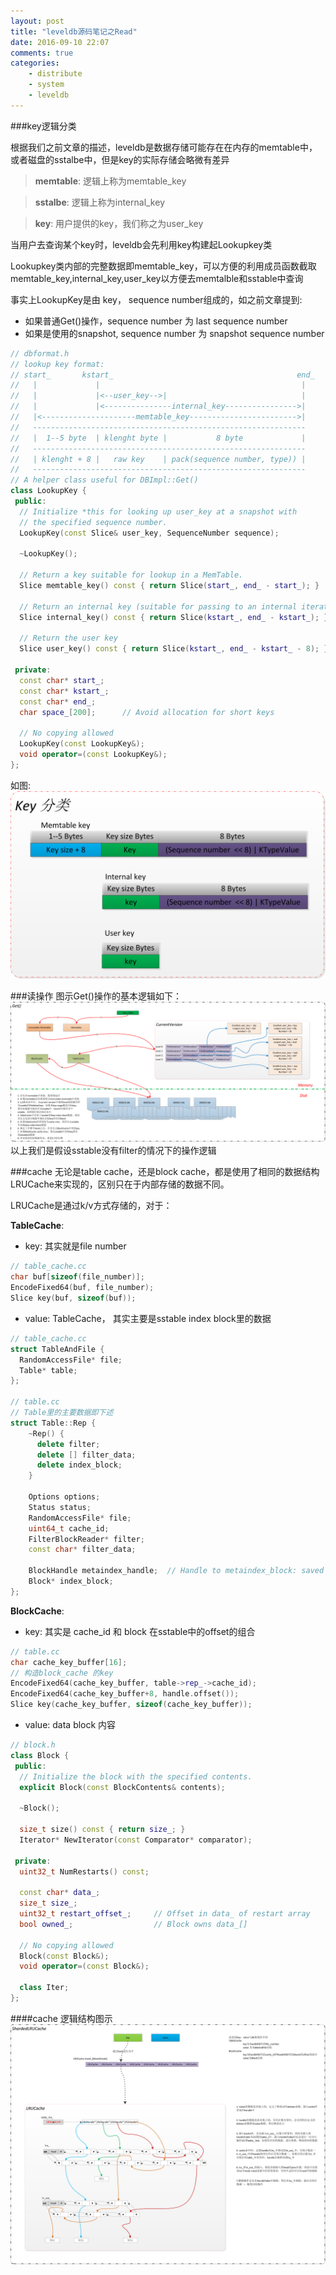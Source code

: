 ```yaml
---
layout: post
title: "leveldb源码笔记之Read"
date: 2016-09-10 22:07
comments: true
categories: 
    - distribute
    - system
    - leveldb
---
```

###key逻辑分类

根据我们之前文章的描述，leveldb是数据存储可能存在在内存的memtable中，或者磁盘的sstalbe中，但是key的实际存储会略微有差异

>**memtable**: 逻辑上称为memtable_key

>**sstalbe**: 逻辑上称为internal_key

>**key**: 用户提供的key，我们称之为user_key

当用户去查询某个key时，leveldb会先利用key构建起Lookupkey类

Lookupkey类内部的完整数据即memtable_key，可以方便的利用成员函数截取memtable_key,internal_key,user_key以方便去memtalble和sstable中查询

事实上LookupKey是由 key， sequence number组成的，如之前文章提到:

- 如果普通Get()操作，sequence number 为 last sequence number
- 如果是使用的snapshot, sequence number 为 snapshot sequence number

``` cpp
// dbformat.h
// lookup key format:
// start_       kstart_                                         end_
//   |             |                                             |
//   |             |<--user_key-->|                              |
//   |             |<---------------internal_key---------------->|
//   |<---------------------memtable_key------------------------>|
//   -------------------------------------------------------------
//   |  1--5 byte  | klenght byte |           8 byte             |
//   -------------------------------------------------------------
//   | klenght + 8 |   raw key    | pack(sequence number, type)) |
//   -------------------------------------------------------------
// A helper class useful for DBImpl::Get()
class LookupKey {
 public:
  // Initialize *this for looking up user_key at a snapshot with
  // the specified sequence number.
  LookupKey(const Slice& user_key, SequenceNumber sequence);

  ~LookupKey();

  // Return a key suitable for lookup in a MemTable.
  Slice memtable_key() const { return Slice(start_, end_ - start_); }

  // Return an internal key (suitable for passing to an internal iterator)
  Slice internal_key() const { return Slice(kstart_, end_ - kstart_); }

  // Return the user key
  Slice user_key() const { return Slice(kstart_, end_ - kstart_ - 8); }

 private:
  const char* start_;
  const char* kstart_;
  const char* end_;
  char space_[200];      // Avoid allocation for short keys

  // No copying allowed
  LookupKey(const LookupKey&);
  void operator=(const LookupKey&);
};
```
如图:
![](/images/blog_images/leveldb/leveldb-keys.png)

###读操作
图示Get()操作的基本逻辑如下：
![](/images/blog_images/leveldb/leveldb-read.png)
以上我们是假设sstable没有filter的情况下的操作逻辑

###cache
无论是table cache，还是block cache，都是使用了相同的数据结构LRUCache来实现的，区别只在于内部存储的数据不同。

LRUCache是通过k/v方式存储的，对于：

**TableCache**:

- key: 其实就是file number
```cpp
// table_cache.cc
char buf[sizeof(file_number)];
EncodeFixed64(buf, file_number);
Slice key(buf, sizeof(buf));
```
- value: TableCache， 其实主要是sstable index block里的数据
```cpp
// table_cache.cc
struct TableAndFile {
  RandomAccessFile* file;
  Table* table;
};

// table.cc
// Table里的主要数据即下述
struct Table::Rep {
    ~Rep() {
      delete filter;
      delete [] filter_data;
      delete index_block;
    }

    Options options;
    Status status;
    RandomAccessFile* file;
    uint64_t cache_id;
    FilterBlockReader* filter;
    const char* filter_data;

    BlockHandle metaindex_handle;  // Handle to metaindex_block: saved from footer
    Block* index_block;
};
```
**BlockCache**:

- key: 其实是 cache_id 和 block 在sstable中的offset的组合
```cpp
// table.cc
char cache_key_buffer[16];
// 构造block_cache 的key
EncodeFixed64(cache_key_buffer, table->rep_->cache_id);
EncodeFixed64(cache_key_buffer+8, handle.offset());
Slice key(cache_key_buffer, sizeof(cache_key_buffer));
```
- value: data block 内容
```cpp
// block.h
class Block {
 public:
  // Initialize the block with the specified contents.
  explicit Block(const BlockContents& contents);

  ~Block();

  size_t size() const { return size_; }
  Iterator* NewIterator(const Comparator* comparator);

 private:
  uint32_t NumRestarts() const;

  const char* data_;
  size_t size_;
  uint32_t restart_offset_;     // Offset in data_ of restart array
  bool owned_;                  // Block owns data_[]

  // No copying allowed
  Block(const Block&);
  void operator=(const Block&);

  class Iter;
};
```

####cache 逻辑结构图示
![](/images/blog_images/leveldb/leveldb-cache.png)
